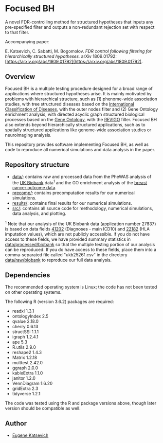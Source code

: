 # Focused BH

A novel FDR-controlling method for structured hypotheses that inputs any pre-specified filter and outputs a non-redundant rejection set with respect to that filter. 

Accompanying paper:

E. Katsevich, C. Sabatti, M. Bogomolov. *FDR control following filtering for hierarchically structured hypotheses.*  arXiv 1809.01792: [https://arxiv.org/abs/1809.01792](https://arxiv.org/abs/1809.01792).

## Overview

Focused BH is a multiple testing procedure designed for a broad range of applications where structured hypotheses arise. It is mainly motivated by problems with hierarchical structure, such as (1) phenome-wide association studies, with tree structured diseases based on the [International Classification of Diseases](https://icd.who.int/browse10/2016/en), with the outer nodes filter and (2) Gene Ontology enrichment analysis, with directed acyclic graph structured biological processes based on the [Gene Ontology](http://geneontology.org/), with the [REVIGO](http://revigo.irb.hr/) filter. Focused BH also extends beyond hierarchically structured applications, such as to spatially structured applications like genome-wide association studies or neuroimaging analysis.

This repository provides software implementing Focused BH, as well as code to reproduce all numerical simulations and data analysis in the paper. 

## Repository structure

* [data/](https://github.com/ekatsevi/Focused-BH/tree/master/data): contains raw and processed data from the PheWAS analysis of the [UK Biobank](https://www.ukbiobank.ac.uk/) data<sup>1</sup> and the GO enrichment analysis of the [breast cancer outcome data](https://www.ncbi.nlm.nih.gov/pubmed/11823860). 
* [precomp/](https://github.com/ekatsevi/Focused-BH/tree/master/precomp): contains precomputation results for our numerical simulations.
* [results/](https://github.com/ekatsevi/Focused-BH/tree/master/results): contains final results for our numerical simulations.
* [src/](https://github.com/ekatsevi/Focused-BH/tree/master/src): contains all source code for methodology, numerical simulations, data analysis, and plotting.

<sup>1</sup> Note that our analysis of the UK Biobank data (application number 27837) is based on data fields [41202](https://biobank.ctsu.ox.ac.uk/crystal/field.cgi?id=41202) (Diagnoses - main ICD10) and [22182](https://biobank.ctsu.ox.ac.uk/crystal/field.cgi?id=22182) (HLA imputation values), which are not publicly accessible. If you do not have access to these fields, we have provided summary statistics in [data/processed/biobank](https://github.com/ekatsevi/Focused-BH/tree/master/data/processed/biobank) so that the multiple testing portion of our analysis can be reproduced. If you do have access to these fields, place them into a comma-separated file called "ukb25261.csv" in the directory [data/raw/biobank](https://github.com/ekatsevi/Focused-BH/tree/master/data/raw/biobank) to reproduce our full data analysis.

## Dependencies

The recommended operating system is Linux; the code has not been tested on other operating systems.

The following R (version 3.6.2) packages are required:

* readxl 1.3.1
* ontologyIndex 2.5
* qvalue 2.18.0
* cherry 0.6.13
* structSSI 1.1.1
* igraph 1.2.4.1
* ape 5.3
* R.utils 2.9.0
* reshape2 1.4.3
* Matrix 1.2.18
* multtest 2.42.0
* ggraph 2.0.0
* kableExtra 1.1.0
* janitor 1.2.0
* VennDiagram 1.6.20
* gridExtra 2.3
* tidyverse 1.2.1

The code was tested using the R and package versions above, though later version should be compatible as well.

## Author

* [Eugene Katsevich](http://www.andrew.cmu.edu/user/ekatsevi/)